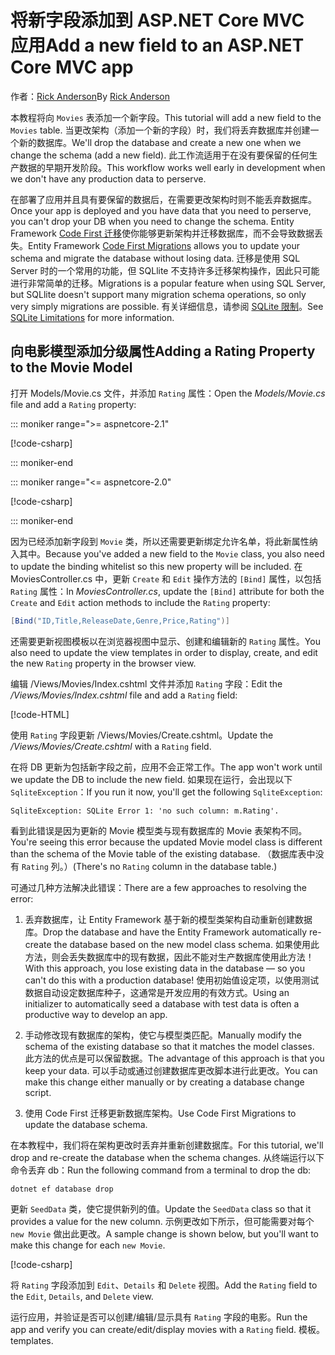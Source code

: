 <!-- This include not used by windows version -->
# <a name="add-a-new-field-to-an-aspnet-core-mvc-app"></a><span data-ttu-id="18bf2-101">将新字段添加到 ASP.NET Core MVC 应用</span><span class="sxs-lookup"><span data-stu-id="18bf2-101">Add a new field to an ASP.NET Core MVC app</span></span>

<span data-ttu-id="18bf2-102">作者：[Rick Anderson](https://twitter.com/RickAndMSFT)</span><span class="sxs-lookup"><span data-stu-id="18bf2-102">By [Rick Anderson](https://twitter.com/RickAndMSFT)</span></span>

<span data-ttu-id="18bf2-103">本教程将向 `Movies` 表添加一个新字段。</span><span class="sxs-lookup"><span data-stu-id="18bf2-103">This tutorial will add a new field to the `Movies` table.</span></span> <span data-ttu-id="18bf2-104">当更改架构（添加一个新的字段）时，我们将丢弃数据库并创建一个新的数据库。</span><span class="sxs-lookup"><span data-stu-id="18bf2-104">We'll drop the database and create a new one when we change the schema (add a new field).</span></span> <span data-ttu-id="18bf2-105">此工作流适用于在没有要保留的任何生产数据的早期开发阶段。</span><span class="sxs-lookup"><span data-stu-id="18bf2-105">This workflow works well early in development when we don't have any production data to perserve.</span></span>

<span data-ttu-id="18bf2-106">在部署了应用并且具有要保留的数据后，在需要更改架构时则不能丢弃数据库。</span><span class="sxs-lookup"><span data-stu-id="18bf2-106">Once your app is deployed and you have data that you need to perserve, you can't drop your DB when you need to change the schema.</span></span> <span data-ttu-id="18bf2-107">Entity Framework [Code First 迁移](/ef/core/get-started/aspnetcore/new-db)使你能够更新架构并迁移数据库，而不会导致数据丢失。</span><span class="sxs-lookup"><span data-stu-id="18bf2-107">Entity Framework [Code First Migrations](/ef/core/get-started/aspnetcore/new-db) allows you to update your schema and migrate the database without losing data.</span></span> <span data-ttu-id="18bf2-108">迁移是使用 SQL Server 时的一个常用的功能，但 SQLlite 不支持许多迁移架构操作，因此只可能进行非常简单的迁移。</span><span class="sxs-lookup"><span data-stu-id="18bf2-108">Migrations is a popular feature when using SQL Server, but SQLlite doesn't support many migration schema operations, so only very simply migrations are possible.</span></span> <span data-ttu-id="18bf2-109">有关详细信息，请参阅 [SQLite 限制](/ef/core/providers/sqlite/limitations)。</span><span class="sxs-lookup"><span data-stu-id="18bf2-109">See [SQLite Limitations](/ef/core/providers/sqlite/limitations) for more information.</span></span>

## <a name="adding-a-rating-property-to-the-movie-model"></a><span data-ttu-id="18bf2-110">向电影模型添加分级属性</span><span class="sxs-lookup"><span data-stu-id="18bf2-110">Adding a Rating Property to the Movie Model</span></span>

<span data-ttu-id="18bf2-111">打开 Models/Movie.cs 文件，并添加 `Rating` 属性：</span><span class="sxs-lookup"><span data-stu-id="18bf2-111">Open the *Models/Movie.cs* file and add a `Rating` property:</span></span>

::: moniker range=">= aspnetcore-2.1"

[!code-csharp[](~/tutorials/first-mvc-app/start-mvc/sample/MvcMovie21/Models/MovieDateRating.cs?highlight=12&name=snippet)]

::: moniker-end

::: moniker range="<= aspnetcore-2.0"

[!code-csharp[](~/tutorials/first-mvc-app/start-mvc/sample/MvcMovie/Models/MovieDateRating.cs?highlight=11&range=7-18)]

::: moniker-end

<span data-ttu-id="18bf2-112">因为已经添加新字段到 `Movie` 类，所以还需要更新绑定允许名单，将此新属性纳入其中。</span><span class="sxs-lookup"><span data-stu-id="18bf2-112">Because you've added a new field to the `Movie` class, you also need to update the binding whitelist so this new property will be included.</span></span> <span data-ttu-id="18bf2-113">在 MoviesController.cs 中，更新 `Create` 和 `Edit` 操作方法的 `[Bind]` 属性，以包括 `Rating` 属性：</span><span class="sxs-lookup"><span data-stu-id="18bf2-113">In *MoviesController.cs*, update the `[Bind]` attribute for both the `Create` and `Edit` action methods to include the `Rating` property:</span></span>

```csharp
[Bind("ID,Title,ReleaseDate,Genre,Price,Rating")]
   ```

<span data-ttu-id="18bf2-114">还需要更新视图模板以在浏览器视图中显示、创建和编辑新的 `Rating` 属性。</span><span class="sxs-lookup"><span data-stu-id="18bf2-114">You also need to update the view templates in order to display, create, and edit the new `Rating` property in the browser view.</span></span>

<span data-ttu-id="18bf2-115">编辑 /Views/Movies/Index.cshtml 文件并添加 `Rating` 字段：</span><span class="sxs-lookup"><span data-stu-id="18bf2-115">Edit the */Views/Movies/Index.cshtml* file and add a `Rating` field:</span></span>

[!code-HTML[](~/tutorials/first-mvc-app/start-mvc/sample/MvcMovie/Views/Movies/IndexGenreRating.cshtml?highlight=17,39&range=24-64)]

<span data-ttu-id="18bf2-116">使用 `Rating` 字段更新 /Views/Movies/Create.cshtml。</span><span class="sxs-lookup"><span data-stu-id="18bf2-116">Update the */Views/Movies/Create.cshtml* with a `Rating` field.</span></span>

<span data-ttu-id="18bf2-117">在将 DB 更新为包括新字段之前，应用不会正常工作。</span><span class="sxs-lookup"><span data-stu-id="18bf2-117">The app won't work until we update the DB to include the new field.</span></span> <span data-ttu-id="18bf2-118">如果现在运行，会出现以下 `SqliteException`：</span><span class="sxs-lookup"><span data-stu-id="18bf2-118">If you run it now, you'll get the following `SqliteException`:</span></span>

```
SqliteException: SQLite Error 1: 'no such column: m.Rating'.
```

<span data-ttu-id="18bf2-119">看到此错误是因为更新的 Movie 模型类与现有数据库的 Movie 表架构不同。</span><span class="sxs-lookup"><span data-stu-id="18bf2-119">You're seeing this error because the updated Movie model class is different than the schema of the Movie table of the existing database.</span></span> <span data-ttu-id="18bf2-120">（数据库表中没有 `Rating` 列。）</span><span class="sxs-lookup"><span data-stu-id="18bf2-120">(There's no `Rating` column in the database table.)</span></span>

<span data-ttu-id="18bf2-121">可通过几种方法解决此错误：</span><span class="sxs-lookup"><span data-stu-id="18bf2-121">There are a few approaches to resolving the error:</span></span>

1. <span data-ttu-id="18bf2-122">丢弃数据库，让 Entity Framework 基于新的模型类架构自动重新创建数据库。</span><span class="sxs-lookup"><span data-stu-id="18bf2-122">Drop the database and have the Entity Framework automatically re-create the database based on the new model class schema.</span></span> <span data-ttu-id="18bf2-123">如果使用此方法，则会丢失数据库中的现有数据，因此不能对生产数据库使用此方法！</span><span class="sxs-lookup"><span data-stu-id="18bf2-123">With this approach, you lose existing data in the database — so you can't do this with a production database!</span></span> <span data-ttu-id="18bf2-124">使用初始值设定项，以使用测试数据自动设定数据库种子，这通常是开发应用的有效方式。</span><span class="sxs-lookup"><span data-stu-id="18bf2-124">Using an initializer to automatically seed a database with test data is often a productive way to develop an app.</span></span>

2. <span data-ttu-id="18bf2-125">手动修改现有数据库的架构，使它与模型类匹配。</span><span class="sxs-lookup"><span data-stu-id="18bf2-125">Manually modify the schema of the existing database so that it matches the model classes.</span></span> <span data-ttu-id="18bf2-126">此方法的优点是可以保留数据。</span><span class="sxs-lookup"><span data-stu-id="18bf2-126">The advantage of this approach is that you keep your data.</span></span> <span data-ttu-id="18bf2-127">可以手动或通过创建数据库更改脚本进行此更改。</span><span class="sxs-lookup"><span data-stu-id="18bf2-127">You can make this change either manually or by creating a database change script.</span></span>

3. <span data-ttu-id="18bf2-128">使用 Code First 迁移更新数据库架构。</span><span class="sxs-lookup"><span data-stu-id="18bf2-128">Use Code First Migrations to update the database schema.</span></span>

<span data-ttu-id="18bf2-129">在本教程中，我们将在架构更改时丢弃并重新创建数据库。</span><span class="sxs-lookup"><span data-stu-id="18bf2-129">For this tutorial, we'll drop and re-create the database when the schema changes.</span></span> <span data-ttu-id="18bf2-130">从终端运行以下命令丢弃 db：</span><span class="sxs-lookup"><span data-stu-id="18bf2-130">Run the following command from a terminal to drop the db:</span></span>

`dotnet ef database drop`

<span data-ttu-id="18bf2-131">更新 `SeedData` 类，使它提供新列的值。</span><span class="sxs-lookup"><span data-stu-id="18bf2-131">Update the `SeedData` class so that it provides a value for the new column.</span></span> <span data-ttu-id="18bf2-132">示例更改如下所示，但可能需要对每个 `new Movie` 做出此更改。</span><span class="sxs-lookup"><span data-stu-id="18bf2-132">A sample change is shown below, but you'll want to make this change for each `new Movie`.</span></span>

[!code-csharp[](~/tutorials/first-mvc-app/start-mvc/sample/MvcMovie/Models/SeedDataRating.cs?name=snippet1&highlight=6)]

<span data-ttu-id="18bf2-133">将 `Rating` 字段添加到 `Edit`、`Details` 和 `Delete` 视图。</span><span class="sxs-lookup"><span data-stu-id="18bf2-133">Add the `Rating` field to the `Edit`, `Details`, and `Delete` view.</span></span>

<span data-ttu-id="18bf2-134">运行应用，并验证是否可以创建/编辑/显示具有 `Rating` 字段的电影。</span><span class="sxs-lookup"><span data-stu-id="18bf2-134">Run the app and verify you can create/edit/display movies with a `Rating` field.</span></span> <span data-ttu-id="18bf2-135">模板。</span><span class="sxs-lookup"><span data-stu-id="18bf2-135">templates.</span></span>
